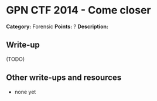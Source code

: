 # GPN CTF 2014 - Come closer

**Category:** Forensic
**Points:** ?
**Description:**


## Write-up

(TODO)

## Other write-ups and resources

* none yet
